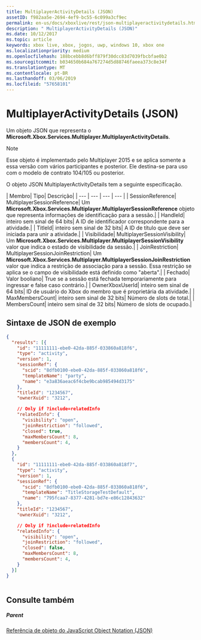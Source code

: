 ```yaml
---
title: MultiplayerActivityDetails (JSON)
assetID: f982aa5e-2694-4ef9-bc55-6c099a3cf9ec
permalink: en-us/docs/xboxlive/rest/json-multiplayeractivitydetails.html
description: " MultiplayerActivityDetails (JSON)"
ms.date: 10/12/2017
ms.topic: article
keywords: xbox live, xbox, jogos, uwp, windows 10, xbox one
ms.localizationpriority: medium
ms.openlocfilehash: 188bcebb8d6bff879f30dcc83d7039fbcbfae0b2
ms.sourcegitcommit: b034650b684a767274d5d88746faeea373c8e34f
ms.translationtype: MT
ms.contentlocale: pt-BR
ms.lasthandoff: 03/06/2019
ms.locfileid: "57658101"
---
```

# <a name="multiplayeractivitydetails-json"></a>MultiplayerActivityDetails (JSON)
Um objeto JSON que representa o **Microsoft.Xbox.Services.Multiplayer.MultiplayerActivityDetails**. 

> [!NOTE] 
> Esse objeto é implementado pelo Multiplayer 2015 e se aplica somente a essa versão com vários participantes e posterior. Ele destina-se para uso com o modelo de contrato 104/105 ou posterior.  

 
<a id="ID4ES"></a>

  
 
O objeto JSON MultiplayerActivityDetails tem a seguinte especificação.
 
| Membro| Tipo| Descrição| 
| --- | --- | --- | --- | 
| SessionReference| MultiplayerSessionReference| Um <b>Microsoft.Xbox.Services.Multiplayer.MultiplayerSessionReference</b> objeto que representa informações de identificação para a sessão.| 
| HandleId| inteiro sem sinal de 64 bits| A ID de identificador correspondente para a atividade.| 
| TitleId| inteiro sem sinal de 32 bits| A ID de título que deve ser iniciada para unir a atividade.| 
| Visibilidade| MultiplayerSessionVisibility| Um <b>Microsoft.Xbox.Services.Multiplayer.MultiplayerSessionVisibility</b> valor que indica o estado de visibilidade da sessão.| 
| JoinRestriction| MultiplayerSessionJoinRestriction| Um <b>Microsoft.Xbox.Services.Multiplayer.MultiplayerSessionJoinRestriction</b> valor que indica a restrição de associação para a sessão. Essa restrição se aplica se o campo de visibilidade está definido como "aberta".| 
| Fechado| Valor booliano| True se a sessão está fechada temporariamente para ingressar e false caso contrário.| 
| OwnerXboxUserId| inteiro sem sinal de 64 bits| ID de usuário do Xbox do membro que é proprietária da atividade.| 
| MaxMembersCount| inteiro sem sinal de 32 bits| Número de slots de total.| 
| MembersCount| inteiro sem sinal de 32 bits| Número de slots de ocupado.| 
  
<a id="ID4E3D"></a>

 
## <a name="sample-json-syntax"></a>Sintaxe de JSON de exemplo
 

```json
{
  "results": [{
    "id": "11111111-ebe0-42da-885f-033860a818f6",
    "type": "activity",
    "version": 1,
    "sessionRef": {
      "scid": "8dfb0100-ebe0-42da-885f-033860a818f6",
      "templateName": "party",
      "name": "e3a836aeac6f4cbe9bcab985494d3175"
    },
    "titleId": "1234567",
    "ownerXuid": "3212",

    // Only if ?include=relatedInfo
    "relatedInfo": {
      "visibility": "open",
      "joinRestriction": "followed",
      "closed": true,
      "maxMembersCount": 8,
      "membersCount": 4,
    }
  },
  {
    "id": "11111111-ebe0-42da-885f-033860a818f7",
    "type": "activity",
    "version": 1,
    "sessionRef": {
      "scid": "8dfb0100-ebe0-42da-885f-033860a818f6",
      "templateName": "TitleStorageTestDefault",
      "name": "795fcaa7-8377-4281-bd7e-e86c12843632"
    },
    "titleId": "1234567",
    "ownerXuid": "3212",

    // Only if ?include=relatedInfo
    "relatedInfo": {
      "visibility": "open",
      "joinRestriction": "followed",
      "closed": false,
      "maxMembersCount": 8,
      "membersCount": 4,
    }
  }]
}
    
```

  
<a id="ID4EFE"></a>

 
## <a name="see-also"></a>Consulte também
 
<a id="ID4EHE"></a>

 
##### <a name="parent"></a>Parent 

[Referência de objeto do JavaScript Object Notation (JSON)](atoc-xboxlivews-reference-json.md)

   